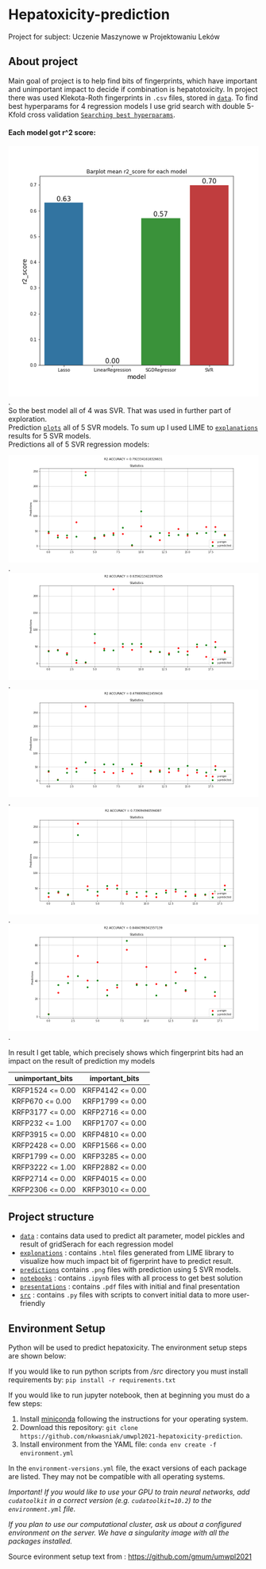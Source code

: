 # Hepatoxicity-prediction

Project for subject: Uczenie Maszynowe w Projektowaniu Leków

## About project

Main goal of project is to help find bits of fingerprints, which have important and unimportant impact to decide if combination is hepatotoxicity. 
In project there was used Klekota-Roth fingerprints in `.csv` files, stored in [`data`](/data). To find best hyperparams for 4 regression models I use grid search with double 5-Kfold cross validation [`Searching best hyperparams`](/notebooks/gridsearch_hyperparameters.ipynb). 

#### Each model got r^2 score: 

![R2 score foreach regression model](/explonations/r2_score_for_each_model.png "R2 score for each model").  
So the best model all of 4 was SVR. That was used in further part of exploration.  
Prediction [`plots`](/explonations/predictions/) all of 5 SVR models.
To sum up I used LIME to [`explanations`](/explonations) results for 5 SVR models.  
Predictions all of 5 SVR regression models:  

![R2 score for each SVR model](/explonations/predictions/SVR0.png "R2 score for first SVR model").  
![R2 score for each SVR model](/explonations/predictions/SVR1.png "R2 score for second SVR model").  
![R2 score for each SVR model](/explonations/predictions/SVR2.png "R2 score for third SVR model").  
![R2 score for each SVR model](/explonations/predictions/SVR3.png "R2 score for fourth SVR model").  
![R2 score for each SVR model](/explonations/predictions/SVR4.png "R2 score for fifth SVR model").  

In result I get table, which precisely shows which fingerprint bits had an impact on the result of prediction my models



|unimportant_bits|important_bits  |
|----------------|----------------|
|KRFP1524 <= 0.00|KRFP4142 <= 0.00|
|KRFP670 <= 0.00 |KRFP1799 <= 0.00|
|KRFP3177 <= 0.00|KRFP2716 <= 0.00|
|KRFP232 <= 1.00 |KRFP1707 <= 0.00|
|KRFP3915 <= 0.00|KRFP4810 <= 0.00|
|KRFP2428 <= 0.00|KRFP1566 <= 0.00|
|KRFP1799 <= 0.00|KRFP3285 <= 0.00|
|KRFP3222 <= 1.00|KRFP2882 <= 0.00|
|KRFP2714 <= 0.00|KRFP4015 <= 0.00|
|KRFP2306 <= 0.00|KRFP3010 <= 0.00|

## Project structure

* [`data`](/data) : contains data used to predict alt parameter, model pickles and result of gridSerach for each regression model
* [`explonations`](/explonations) : contains `.html` files generated from LIME library to visualize how much impact bit of figerprint have to predict result.
* [`predictions`](/explonations/predictions) contains `.png` files with prediction using 5 SVR models.
* [`notebooks`](/notebooks) : contains `.ipynb` files with all process to get best solution
* [`presentations`](/presentations) : contains `.pdf` files with initial and final presentation
* [`src`](/src) : contains `.py` files with scripts to convert initial data to more user-friendly

## Environment Setup

Python will be used to predict hepatoxicity. The environment setup steps are shown below:

If you would like to run python scripts from _/src_ directory you must install requirements by: `pip install -r requirements.txt`

If you would like to run jupyter notebook, then at beginning you must do a few steps:

1. Install [miniconda](https://docs.conda.io/en/latest/miniconda.html) following the instructions for your operating system.
2. Download this repository: `git clone https://github.com/nkwasniak/umwpl2021-hepatoxicity-prediction`.
3. Install environment from the YAML file: `conda env create -f environment.yml`

In the `environment-versions.yml` file, the exact versions of each package are listed. They may not be compatible with all operating systems.

_Important! If you would like to use your GPU to train neural networks, add `cudatoolkit` in a correct version (e.g. `cudatoolkit=10.2`) to the `environment.yml` file._

_If you plan to use our computational cluster, ask us about a configured environment on the server. We have a singularity image with all the packages installed._

Source evironment setup text from : https://github.com/gmum/umwpl2021
